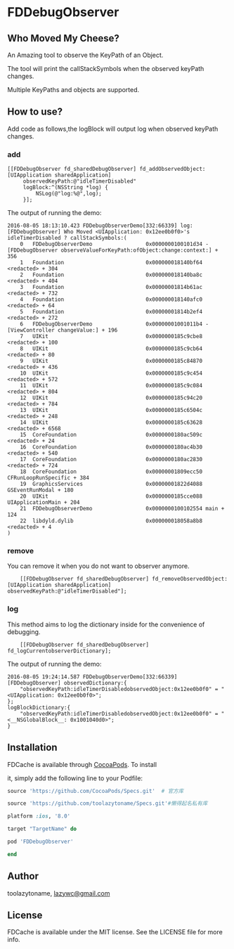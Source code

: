 # FDDebugObserver

## Who Moved My Cheese?

An Amazing tool to observe the KeyPath of an Object.

The tool will print the callStackSymbols when the observed keyPath changes.

Multiple KeyPaths and objects are supported.

##  How to use?

Add code as follows,the logBlock will output log when observed keyPath changes.

### add

~~~
[[FDDebugObserver fd_sharedDebugObserver] fd_addObservedObject:[UIApplication sharedApplication]
     observedKeyPath:@"idleTimerDisabled"
     logBlock:^(NSString *log) {
         NSLog(@"log:%@",log);
     }];
~~~

The output of running the demo:

~~~
2016-08-05 18:13:10.423 FDDebugObserverDemo[332:66339] log:[FDDebugObserver] Who Moved <UIApplication: 0x12ee0b0f0>'s idleTimerDisabled ? callStackSymbols:(
	0   FDDebugObserverDemo                 0x0000000100101d34 -[FDDebugObserver observeValueForKeyPath:ofObject:change:context:] + 356
	1   Foundation                          0x000000018140bf64 <redacted> + 304
	2   Foundation                          0x000000018140ba8c <redacted> + 404
	3   Foundation                          0x00000001814b61ac <redacted> + 732
	4   Foundation                          0x000000018140afc0 <redacted> + 64
	5   Foundation                          0x00000001814b2ef4 <redacted> + 272
	6   FDDebugObserverDemo                 0x00000001001011b4 -[ViewController changeValue:] + 196
	7   UIKit                               0x0000000185c9cbe8 <redacted> + 100
	8   UIKit                               0x0000000185c9cb64 <redacted> + 80
	9   UIKit                               0x0000000185c84870 <redacted> + 436
	10  UIKit                               0x0000000185c9c454 <redacted> + 572
	11  UIKit                               0x0000000185c9c084 <redacted> + 804
	12  UIKit                               0x0000000185c94c20 <redacted> + 784
	13  UIKit                               0x0000000185c6504c <redacted> + 248
	14  UIKit                               0x0000000185c63628 <redacted> + 6568
	15  CoreFoundation                      0x0000000180ac509c <redacted> + 24
	16  CoreFoundation                      0x0000000180ac4b30 <redacted> + 540
	17  CoreFoundation                      0x0000000180ac2830 <redacted> + 724
	18  CoreFoundation                      0x00000001809ecc50 CFRunLoopRunSpecific + 384
	19  GraphicsServices                    0x00000001822d4088 GSEventRunModal + 180
	20  UIKit                               0x0000000185cce088 UIApplicationMain + 204
	21  FDDebugObserverDemo                 0x0000000100102554 main + 124
	22  libdyld.dylib                       0x000000018058a8b8 <redacted> + 4
)

~~~

### remove

You can remove it when you do not want to observer anymore.

~~~
    [[FDDebugObserver fd_sharedDebugObserver] fd_removeObservedObject:[UIApplication sharedApplication] observedKeyPath:@"idleTimerDisabled"];

~~~

### log

This method aims to log the dictionary inside for the convenience of debugging.

~~~
    [[FDDebugObserver fd_sharedDebugObserver] fd_logCurrentobserverDictionary];
~~~

The output of running the demo:

~~~
2016-08-05 19:24:14.587 FDDebugObserverDemo[332:66339] [FDDebugObserver] observedDictionary:{
    "observedKeyPath:idleTimerDisabledobservedObject:0x12ee0b0f0" = "<UIApplication: 0x12ee0b0f0>";
};
logBlockDictionary:{
    "observedKeyPath:idleTimerDisabledobservedObject:0x12ee0b0f0" = "<__NSGlobalBlock__: 0x1001040d0>";
}

~~~



## Installation

FDCache is available through [CocoaPods](https://cocoapods.org). To install

it, simply add the following line to your Podfile:



``` ruby
source 'https://github.com/CocoaPods/Specs.git'  # 官方库

source 'https://github.com/toolazytoname/Specs.git'#懒得起名私有库

platform :ios, '8.0'

target "TargetName" do

pod 'FDDebugObserver'

end

```





##  Author



toolazytoname, lazywc@gmail.com

##  License



FDCache is available under the MIT license. See the LICENSE file for more info.